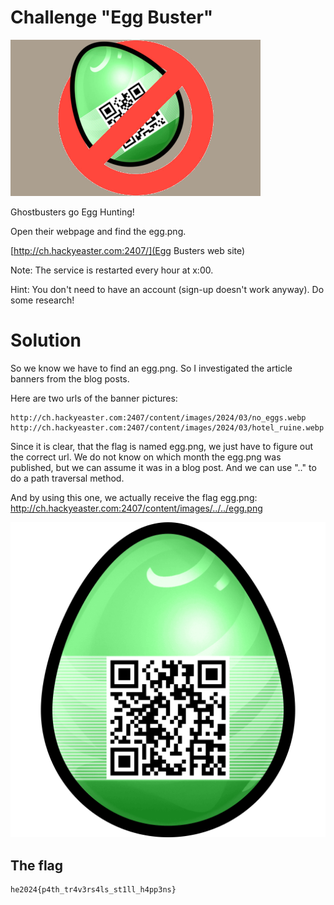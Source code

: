 # Challenge "Egg Buster"
<img src="banner.jpg" width="400px" alt="Banner Image" />

Ghostbusters go Egg Hunting!

Open their webpage and find the egg.png.

[http://ch.hackyeaster.com:2407/](Egg Busters web site)

Note: The service is restarted every hour at x:00.

Hint: You don't need to have an account (sign-up doesn't work anyway). Do some research!

# Solution

So we know we have to find an egg.png. So I investigated the article banners from the blog posts.

Here are two urls of the banner pictures:

    http://ch.hackyeaster.com:2407/content/images/2024/03/no_eggs.webp
    http://ch.hackyeaster.com:2407/content/images/2024/03/hotel_ruine.webp


Since it is clear, that the flag is named egg.png, we just have to figure out the correct url. We do not know on which month the egg.png was published, but we can assume it was in a blog post. And we can use ".." to do a path traversal method.

And by using this one, we actually receive the flag egg.png: http://ch.hackyeaster.com:2407/content/images/../../egg.png

![egg.png](egg.png)


## The flag
    he2024{p4th_tr4v3rs4ls_st1ll_h4pp3ns}
